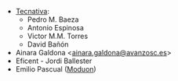 - [Tecnativa](https://www.tecnativa.com):
  - Pedro M. Baeza
  - Antonio Espinosa
  - Victor M.M. Torres
  - David Bañón
- Ainara Galdona \<ainara.galdona@avanzosc.es\>
- Eficent - Jordi Ballester
- Emilio Pascual ([Moduon](https://www.moduon.team/))
